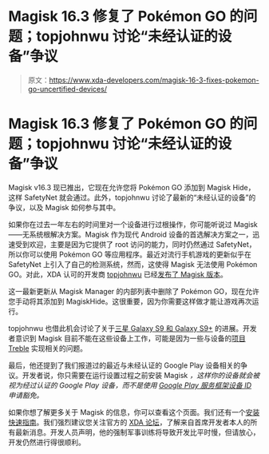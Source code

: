 # Magisk 16.3 修复了 Pokémon GO 的问题；topjohnwu 讨论“未经认证的设备”争议

> 原文：<https://www.xda-developers.com/magisk-16-3-fixes-pokemon-go-uncertified-devices/>

# Magisk 16.3 修复了 Pokémon GO 的问题；topjohnwu 讨论“未经认证的设备”争议

Magisk v16.3 现已推出，它现在允许您将 Pokémon GO 添加到 Magisk Hide，这样 SafetyNet 就会通过。此外，topjohnwu 讨论了最新的“未经认证的设备”的争议，以及 Magisk 如何参与其中。

如果你在过去一年左右的时间里对一个设备进行过根操作，你可能听说过 Magisk——无系统根解决方案。Magisk 作为现代 Android 设备的首选解决方案之一，迅速受到欢迎，主要是因为它提供了 root 访问的能力，同时仍然通过 SafetyNet，所以你可以使用 Pokémon GO 等应用程序。最近对流行手机游戏的更新似乎在 SafetyNet 上引入了自己的检测系统，然而，这使得 Magisk 无法使用 Pokémon GO。对此，XDA 认可的开发商 [topjohnwu](https://forum.xda-developers.com/member.php?u=4470081) 已经[发布了 Magisk 版本](https://forum.xda-developers.com/showpost.php?p=76042873&postcount=41)。

这一最新更新从 Magisk Manager 的内部列表中删除了 Pokémon GO，现在允许您手动将其添加到 MagiskHide。这很重要，因为你需要这样做才能让游戏再次运行。

topjohnwu 也借此机会讨论了关于[三星 Galaxy S9 和 Galaxy S9+](https://www.xda-developers.com/samsung-galaxy-s9-and-galaxy-s9-are-official-specifications-features-prices-and-availability/) 的进展。开发者意识到 Magisk 目前不能在这些设备上工作，可能是因为一些与设备的[项目 Treble](https://www.xda-developers.com/tag/project-treble/) 实现相关的问题。

最后，他还提到了我们报道过的最近与未经认证的 Google Play 设备相关的争议。开发者说，你只需要在运行设置过程之前安装 Magisk *，这样你的设备就会被视为经过认证的 Google Play 设备，而不是使用 [Google Play 服务框架设备 ID](https://www.xda-developers.com/how-to-fix-device-not-certified-by-google-error/) 申请豁免。*

如果你想了解更多关于 Magisk 的信息，你可以查看这个页面。我们还有一个[安装快速指南](https://www.xda-developers.com/how-to-install-magisk/)。我们强烈建议您关注官方的 [XDA 论坛](https://forum.xda-developers.com/apps/magisk)，了解来自首席开发者本人的所有最新消息。开发人员声明，他的强制军事训练将导致开发比平时慢，但请放心，开发仍然进行得很顺利。